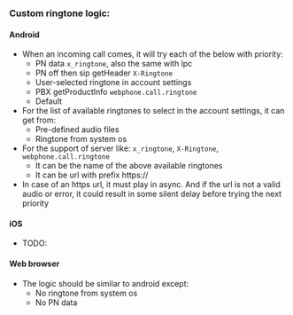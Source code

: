 ### Custom ringtone logic:

#### Android

- When an incoming call comes, it will try each of the below with priority:
  - PN data `x_ringtone`, also the same with lpc
  - PN off then sip getHeader `X-Ringtone`
  - User-selected ringtone in account settings
  - PBX getProductInfo `webphone.call.ringtone`
  - Default
- For the list of available ringtones to select in the account settings, it can get from:
  - Pre-defined audio files
  - Ringtone from system os
- For the support of server like: `x_ringtone`, `X-Ringtone`, `webphone.call.ringtone`
  - It can be the name of the above available ringtones
  - It can be url with prefix https://
- In case of an https url, it must play in async. And if the url is not a valid audio or error, it could result in some silent delay before trying the next priority

#### iOS

- TODO:

#### Web browser

- The logic should be similar to android except:
  - No ringtone from system os
  - No PN data
